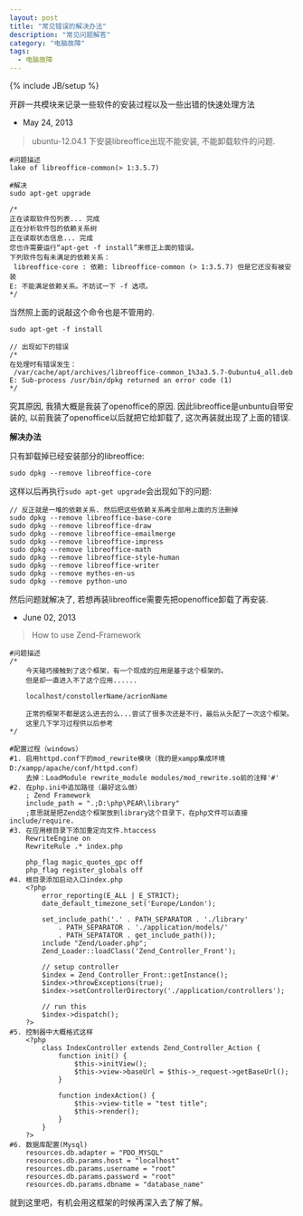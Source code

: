 ```yaml
---
layout: post
title: "常见错误的解决办法"
description: "常见问题解答"
category: "电脑故障"
tags: 
  - 电脑故障
---
```

{% include JB/setup %}

开辟一共模块来记录一些软件的安装过程以及一些出错的快速处理方法

- May 24, 2013

> ubuntu-12.04.1 下安装libreoffice出现不能安装, 不能卸载软件的问题.

	#问题描述
	lake of libreoffice-common(> 1:3.5.7)

	#解决
    sudo apt-get upgrade

    /*
    正在读取软件包列表... 完成
    正在分析软件包的依赖关系树       
    正在读取状态信息... 完成       
    您也许需要运行“apt-get -f install”来修正上面的错误。
    下列软件包有未满足的依赖关系：
     libreoffice-core : 依赖: libreoffice-common (> 1:3.5.7) 但是它还没有被安装
    E: 不能满足依赖关系。不妨试一下 -f 选项。
    */

当然照上面的说敲这个命令也是不管用的.

    sudo apt-get -f install

    // 出现如下的错误
    /*
    在处理时有错误发生：
     /var/cache/apt/archives/libreoffice-common_1%3a3.5.7-0ubuntu4_all.deb
    E: Sub-process /usr/bin/dpkg returned an error code (1)
    */
<!--more--> 

究其原因, 我猜大概是我装了openoffice的原因. 因此libreoffice是unbuntu自带安装的,
以前我装了openoffice以后就把它给卸载了, 这次再装就出现了上面的错误.

**解决办法**

只有卸载掉已经安装部分的libreoffice:

    sudo dpkg --remove libreoffice-core

这样以后再执行`sudo apt-get upgrade`会出现如下的问题:

    // 反正就是一堆的依赖关系. 然后把这些依赖关系再全部用上面的方法删掉
    sudo dpkg --remove libreoffice-base-core
    sudo dpkg --remove libreoffice-draw
    sudo dpkg --remove libreoffice-emailmerge
    sudo dpkg --remove libreoffice-impress
    sudo dpkg --remove libreoffice-math
    sudo dpkg --remove libreoffice-style-human
    sudo dpkg --remove libreoffice-writer
    sudo dpkg --remove mythes-en-us
    sudo dpkg --remove python-uno

然后问题就解决了, 若想再装libreoffice需要先把openoffice卸载了再安装.

- June 02, 2013

> How to use Zend-Framework

	#问题描述
	/*
		今天碰巧接触到了这个框架，有一个现成的应用是基于这个框架的。
		但是却一直进入不了这个应用......

		localhost/constollerName/acrionName 

		正常的框架不都是这么进去的么...尝试了很多次还是不行，最后从头配了一次这个框架。
		这里几下学习过程供以后参考
	*/

	#配置过程（windows）
	#1. 启用httpd.conf下的mod_rewrite模块（我的是xampp集成环境D:/xampp/apache/conf/httpd.conf）
		去掉：LoadModule rewrite_module modules/mod_rewrite.so前的注释'#'
	#2. 在php.ini中追加路径（最好这么做）
		; Zend Framework
		include_path = ".;D:\php\PEAR\library"  
		;意思就是把Zend这个框架放到library这个目录下，在php文件可以直接include/require.
	#3. 在应用根目录下添加重定向文件.htaccess
		RewriteEngine on
		RewriteRule .* index.php

		php_flag magic_quotes_gpc off
		php_flag register_globals off
	#4. 根目录添加启动入口index.php
		<?php
			error_reporting(E_ALL | E_STRICT);
			date_default_timezone_set('Europe/London');
			
			set_include_path('.' . PATH_SEPARATOR . './library'
				. PATH_SEPARATOR . './application/models/'
				. PATH_SEPATATOR . get_include_path());
			include "Zend/Loader.php";
			Zend_Loader::loadClass('Zend_Controller_Front');
			
			// setup controller
			$index = Zend_Controller_Front::getInstance();
			$index->throwExceptions(true);
			$index->setControllerDirectory('./application/controllers');

			// run this
			$index->dispatch();
		?>
	#5. 控制器中大概格式这样
		<?php
			class IndexController extends Zend_Controller_Action {
				function init() {
					$this->initView();
					$this->view->baseUrl = $this->_request->getBaseUrl();
				}

				function indexAction() {
					$this->view-title = "test title";
					$this->render();
				}
			}
		?>
	#6. 数据库配置(Mysql)
		resources.db.adapter = "PDO_MYSQL"
		resources.db.params.host = "localhost"
		resources.db.params.username = "root"
		resources.db.params.password = "root"
		resources.db.params.dbname = "database_name"

就到这里吧，有机会用这框架的时候再深入去了解了解。
